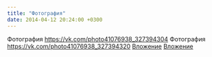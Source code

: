 ```yaml
---
title: "Фотография"
date: 2014-04-12 20:24:00 +0300
---
```


Фотография
<a class="vk-attach" href="https://vk.com/photo41076938_327394304">https://vk.com/photo41076938_327394304</a>
Фотография
<a class="vk-attach" href="https://vk.com/photo41076938_327394320">https://vk.com/photo41076938_327394320</a>
<a class="vk-attach" href="https://vk.com/photo41076938_327394304">Вложение</a>
<a class="vk-attach" href="https://vk.com/photo41076938_327394320">Вложение</a>
